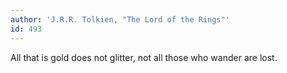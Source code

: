 ```yaml
---
author: 'J.R.R. Tolkien, "The Lord of the Rings"'
id: 493
---
```


All that is gold does not glitter, not all those who wander are lost.

